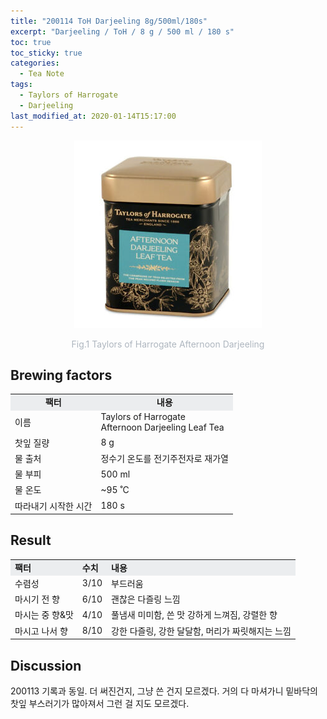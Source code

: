 ```yaml
---
title: "200114 ToH Darjeeling 8g/500ml/180s"
excerpt: "Darjeeling / ToH / 8 g / 500 ml / 180 s"
toc: true
toc_sticky: true
categories:
  - Tea Note
tags:
  - Taylors of Harrogate
  - Darjeeling
last_modified_at: 2020-01-14T15:17:00
---
```


<div align="center">
  <img src="/assets/images/191224_TaylorsOfHarrogate_AfternoonDarjeeling_0000.jpg" width="300">
  <p style="color:#aeb6bf;" style="font-size:16px;">Fig.1 Taylors of Harrogate Afternoon Darjeeling</p>
</div>

## Brewing factors

<div align="center">
  <table align = "center" >
      <tr bgcolor="#ebedef" align ="center">
  	<td><b>팩터</b></td>
  	<td><b>내용</b></td>
      </tr>
      <tr>
  	<td>이름</td>
  	<td>Taylors of Harrogate<br>Afternoon Darjeeling Leaf Tea</td>
      </tr>
      <tr>
  	<td>찻잎 질량</td>
  	<td>8 g</td>
      </tr>
      <tr>
    <td>물 출처</td>
  	<td>정수기 온도를 전기주전자로 재가열</td>
      </tr>
      <tr>
    <td>물 부피</td>
  	<td>500 ml</td>
      </tr>
      <tr>
    <td>물 온도</td>
  	<td>~95 ˚C</td>
      </tr>
      <tr>
    <td>따라내기 시작한 시간</td>
  	<td>180 s</td>
      </tr>
  </table>
</div>

## Result

<div align="center">
  <table align = "center" >
      <tr bgcolor="#ebedef" style="white-space:nowrap">
      	<td><b>팩터</b></td>
        <td><b>수치</b></td>
      	<td><b>내용</b></td>
      </tr>
      <tr>
      	<td>수렴성</td>
      	<td>3/10</td>
        <td>부드러움</td>
      </tr>
      <tr>
      	<td>마시기 전 향</td>
      	<td>6/10</td>
        <td>괜찮은 다즐링 느낌</td>
      </tr>
      <tr>
      	<td>마시는 중 향&맛</td>
      	<td>4/10</td>
        <td>풀냄새 미미함, 쓴 맛 강하게 느껴짐, 강렬한 향</td>
      </tr>
      <tr>
      	<td>마시고 나서 향</td>
      	<td>8/10</td>
        <td>강한 다즐링, 강한 달달함, 머리가 짜릿해지는 느낌</td>
      </tr>
  </table>
</div>

## Discussion
200113 기록과 동일. 더 써진건지, 그냥 쓴 건지 모르겠다. 거의 다 마셔가니 밑바닥의 찻잎 부스러기가 많아져서 그런 걸 지도 모르겠다.
